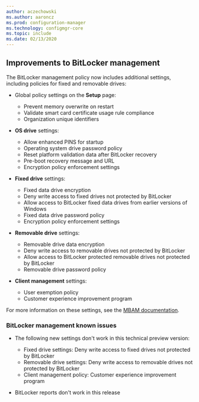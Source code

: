 ```yaml
---
author: aczechowski
ms.author: aaroncz
ms.prod: configuration-manager
ms.technology: configmgr-core
ms.topic: include
ms.date: 02/13/2020
---
```


## <a name="bkmk_bitlocker"></a> Improvements to BitLocker management

<!--5925683-->

The BitLocker management policy now includes additional settings, including policies for fixed and removable drives:

- Global policy settings on the **Setup** page:

  - Prevent memory overwrite on restart
  - Validate smart card certificate usage rule compliance
  - Organization unique identifiers

- **OS drive** settings:

  - Allow enhanced PINS for startup
  - Operating system drive password policy
  - Reset platform validation data after BitLocker recovery
  - Pre-boot recovery message and URL
  - Encryption policy enforcement settings

- **Fixed drive** settings:

  - Fixed data drive encryption
  - Deny write access to fixed drives not protected by BitLocker
  - Allow access to BitLocker fixed data drives from earlier versions of Windows
  - Fixed data drive password policy
  - Encryption policy enforcement settings

- **Removable drive** settings:

  - Removable drive data encryption
  - Deny write access to removable drives not protected by BitLocker
  - Allow access to BitLocker protected removable drives not protected by BitLocker
  - Removable drive password policy

- **Client management** settings:

  - User exemption policy
  - Customer experience improvement program

For more information on these settings, see the [MBAM documentation](/microsoft-desktop-optimization-pack/mbam-v25/planning-for-mbam-25-group-policy-requirements).

### BitLocker management known issues

- The following new settings don't work in this technical preview version:

  - Fixed drive settings: Deny write access to fixed drives not protected by BitLocker
  - Removable drive settings: Deny write access to removable drives not protected by BitLocker
  - Client management policy: Customer experience improvement program

- BitLocker reports don't work in this release